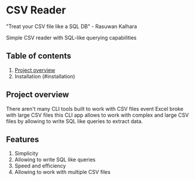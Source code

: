 # CSV Reader

"Treat your CSV file like a SQL DB" - Rasuwan Kalhara

Simple CSV reader with SQL-like querying capabilities

## Table of contents
1. [Project overview](#project-overview)
2. Installation (#installation)

## Project overview

There aren't many CLI tools built to work with CSV files event Excel broke with large CSV files 
this CLI app allows to work with complex and large CSV files by allowing to write SQL like queries
to extract data.

## Features

1. Simplicity
2. Allowing to write SQL like queries
3. Speed and efficiency
4. Allowing to work with multiple CSV files
